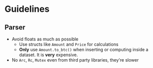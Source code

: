# Guidelines

## Parser

- Avoid floats as much as possible
  - Use structs like `Amount` and `Price` for calculations
  - **Only** use `Amount.to_btc()` when inserting or computing inside a dataset. It is **very** expensive.
- No `Arc`, `Rc`, `Mutex` even from third party libraries, they're slower
